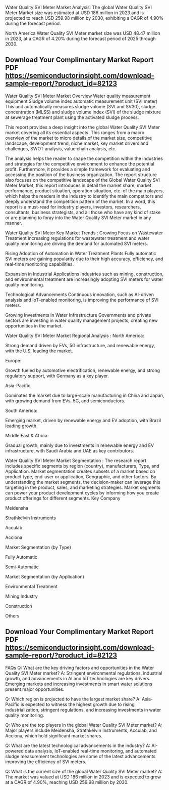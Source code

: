 Water Quality SVI Meter Market Analysis:
The global Water Quality SVI Meter Market size was estimated at USD 186 million in 2023 and is projected to reach USD 259.98 million by 2030, exhibiting a CAGR of 4.90% during the forecast period.

North America Water Quality SVI Meter market size was USD 48.47 million in 2023, at a CAGR of 4.20% during the forecast period of 2025 through 2030.

## Download Your Complimentary Market  Report PDF https://semiconductorinsight.com/download-sample-report/?product_id=82123 


Water Quality SVI Meter Market Overview
Water quality measurement equipment Sludge volume index automatic measurement unit (SVI meter) This unit automatically measures sludge volume (SVt and SV30), sludge concentration (MLSS) and sludge volume index (SVI) of the sludge mixture at sewerage treatment plant using the activated sludge process.

This report provides a deep insight into the global Water Quality SVI Meter market covering all its essential aspects. This ranges from a macro overview of the market to micro details of the market size, competitive landscape, development trend, niche market, key market drivers and challenges, SWOT analysis, value chain analysis, etc.

The analysis helps the reader to shape the competition within the industries and strategies for the competitive environment to enhance the potential profit. Furthermore, it provides a simple framework for evaluating and accessing the position of the business organization. The report structure also focuses on the competitive landscape of the Global Water Quality SVI Meter Market, this report introduces in detail the market share, market performance, product situation, operation situation, etc. of the main players, which helps the readers in the industry to identify the main competitors and deeply understand the competition pattern of the market.
In a word, this report is a must-read for industry players, investors, researchers, consultants, business strategists, and all those who have any kind of stake or are planning to foray into the Water Quality SVI Meter market in any manner.

Water Quality SVI Meter Key Market Trends  :
Growing Focus on Wastewater Treatment
Increasing regulations for wastewater treatment and water quality monitoring are driving the demand for automated SVI meters.

Rising Adoption of Automation in Water Treatment Plants
Fully automatic SVI meters are gaining popularity due to their high accuracy, efficiency, and real-time monitoring capabilities.

Expansion in Industrial Applications
Industries such as mining, construction, and environmental treatment are increasingly adopting SVI meters for water quality monitoring.

Technological Advancements
Continuous innovation, such as AI-driven analysis and IoT-enabled monitoring, is improving the performance of SVI meters.

Growing Investments in Water Infrastructure
Governments and private sectors are investing in water quality management projects, creating new opportunities in the market.

Water Quality SVI Meter Market Regional Analysis :
North America:

Strong demand driven by EVs, 5G infrastructure, and renewable energy, with the U.S. leading the market.

Europe:

Growth fueled by automotive electrification, renewable energy, and strong regulatory support, with Germany as a key player.

Asia-Pacific:

Dominates the market due to large-scale manufacturing in China and Japan, with growing demand from EVs, 5G, and semiconductors.

South America:

Emerging market, driven by renewable energy and EV adoption, with Brazil leading growth.

Middle East & Africa:

Gradual growth, mainly due to investments in renewable energy and EV infrastructure, with Saudi Arabia and UAE as key contributors.

Water Quality SVI Meter Market Segmentation :
The research report includes specific segments by region (country), manufacturers, Type, and Application. Market segmentation creates subsets of a market based on product type, end-user or application, Geographic, and other factors. By understanding the market segments, the decision-maker can leverage this targeting in the product, sales, and marketing strategies. Market segments can power your product development cycles by informing how you create product offerings for different segments.
Key Company

Meidensha

Strathkelvin Instruments

Acculab

Acciona

Market Segmentation (by Type)

Fully Automatic

Semi-Automatic

Market Segmentation (by Application)

Environmental Treatment

Mining Industry

Construction

Others



## Download Your Complimentary Market  Report PDF https://semiconductorinsight.com/download-sample-report/?product_id=82123 

FAQs
Q: What are the key driving factors and opportunities in the Water Quality SVI Meter market?
A: Stringent environmental regulations, industrial growth, and advancements in AI and IoT technologies are key drivers. Emerging markets and increasing investments in smart water solutions present major opportunities.


Q: Which region is projected to have the largest market share?
A: Asia-Pacific is expected to witness the highest growth due to rising industrialization, stringent regulations, and increasing investments in water quality monitoring.


Q: Who are the top players in the global Water Quality SVI Meter market?
A: Major players include Meidensha, Strathkelvin Instruments, Acculab, and Acciona, which hold significant market shares.


Q: What are the latest technological advancements in the industry?
A: AI-powered data analysis, IoT-enabled real-time monitoring, and automated sludge measurement technologies are some of the latest advancements improving the efficiency of SVI meters.


Q: What is the current size of the global Water Quality SVI Meter market?
A: The market was valued at USD 186 million in 2023 and is expected to grow at a CAGR of 4.90%, reaching USD 259.98 million by 2030.

